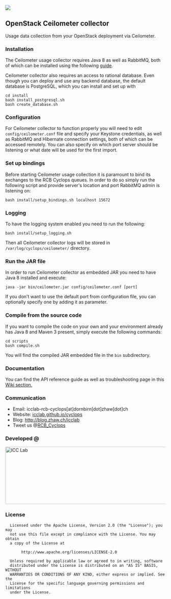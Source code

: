 <a href="http://icclab.github.io/cyclops" target="_blank"><img align="middle" src="http://icclab.github.io/cyclops/assets/images/logo_big.png"></img></a>

## OpenStack Ceilometer collector 
Usage data collection from your OpenStack deployment via Ceilometer.

### Installation
The Ceilometer usage collector requires Java 8 as well as RabbitMQ, both of which can be installed using the following <a href="https://github.com/icclab/cyclops/wiki/Dependencies" target="_blank">guide</a>. 

Ceilometer collector also requires an access to rational database. Even though you can deploy and use any backend database, the default database is PostgreSQL, which you can install and set up with

    cd install
    bash install_postgresql.sh
    bash create_database.sh

### Configuration
For Ceilometer collector to function properly you will need to edit <code>config/ceilometer.conf</code> file and specify your Keystone credentials, as well as RabbitMQ and Hibernate connection settings, both of which can be accessed remotely. You can also specify on which port server should be listening or what date will be used for the first import.

### Set up bindings
Before starting Ceilometer usage collection it is paramount to bind its exchanges to the RCB Cyclops queues. In order to do so simply run the following script and provide server's location and port RabbitMQ admin is listening on:

    bash install/setup_bindings.sh localhost 15672

### Logging
To have the logging system enabled you need to run the following:

    bash install/setup_logging.sh
  
Then all Ceilometer collector logs will be stored in <code>/var/log/cyclops/ceilometer/</code> directory.

### Run the JAR file
In order to run Ceilometer collector as embedded JAR you need to have Java 8 installed and execute:

    java -jar bin/ceilometer.jar config/ceilometer.conf [port]
  
If you don't want to use the default port from configuration file, you can optionally specify one by adding it as parameter.

### Compile from the source code
If you want to compile the code on your own and your environment already has Java 8 and Maven 3 present, simply execute the following commands:

    cd scripts
    bash compile.sh
  
You will find the compiled JAR embedded file in the <code>bin</code> subdirectory.
  
### Documentation
You can find the API reference guide as well as troubleshooting page in this <a href="https://github.com/icclab/cyclops/wiki/OpenStack-Ceilometer" target="_blank">Wiki section.</a>

### Communication
  * Email: icclab-rcb-cyclops[at]dornbirn[dot]zhaw[dot]ch
  * Website: <a href="http://icclab.github.io/cyclops" target="_blank">icclab.github.io/cyclops</a>
  * Blog: <a href="http://blog.zhaw.ch/icclab" target="_blank">http://blog.zhaw.ch/icclab</a>
  * Tweet us @<a href="https://twitter.com/rcb_cyclops" target="_blank">RCB_Cyclops</a>
   
### Developed @
<img src="https://blog.zhaw.ch/icclab/files/2016/03/cropped-service_engineering_logo_zhawblue_banner.jpg" alt="ICC Lab" height="180" width="620"></img>

### License
 
      Licensed under the Apache License, Version 2.0 (the "License"); you may
      not use this file except in compliance with the License. You may obtain
      a copy of the License at
 
           http://www.apache.org/licenses/LICENSE-2.0
 
      Unless required by applicable law or agreed to in writing, software
      distributed under the License is distributed on an "AS IS" BASIS, WITHOUT
      WARRANTIES OR CONDITIONS OF ANY KIND, either express or implied. See the
      License for the specific language governing permissions and limitations
      under the License.
